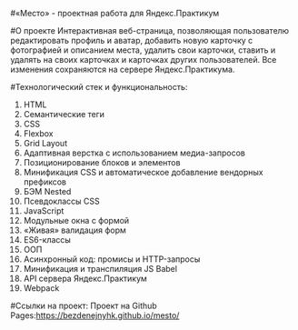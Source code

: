 #«Место» - проектная работа для Яндекс.Практикум

#О проекте
Интерактивная веб-страница, позволяющая пользователю редактировать профиль и аватар, добавить новую карточку с фотографией и описанием места, удалить свои карточки, ставить и удалять на своих карточках и карточках других пользователей. Все изменения сохраняются на сервере Яндекс.Практикума.

#Технологический стек и функциональность:
1. HTML
2. Семантические теги
3. CSS
4. Flexbox
5. Grid Layout
6. Адаптивная верстка с использованием медиа-запросов
7. Позиционирование блоков и элементов
8. Минификация CSS и автоматическое добавление вендорных префиксов
9. БЭМ Nested
10. Псевдоклассы CSS
11. JavaScript
12. Модульные окна с формой
13. «Живая» валидация форм
14. ES6-классы
15. ООП
16. Асинхронный код: промисы и HTTP-запросы
17. Минификация и транспиляция JS Babel
18. API сервера Яндекс.Практикум
19. Webpack

#Ссылки на проект:
Проект на Github Pages:https://bezdenejnyhk.github.io/mesto/
